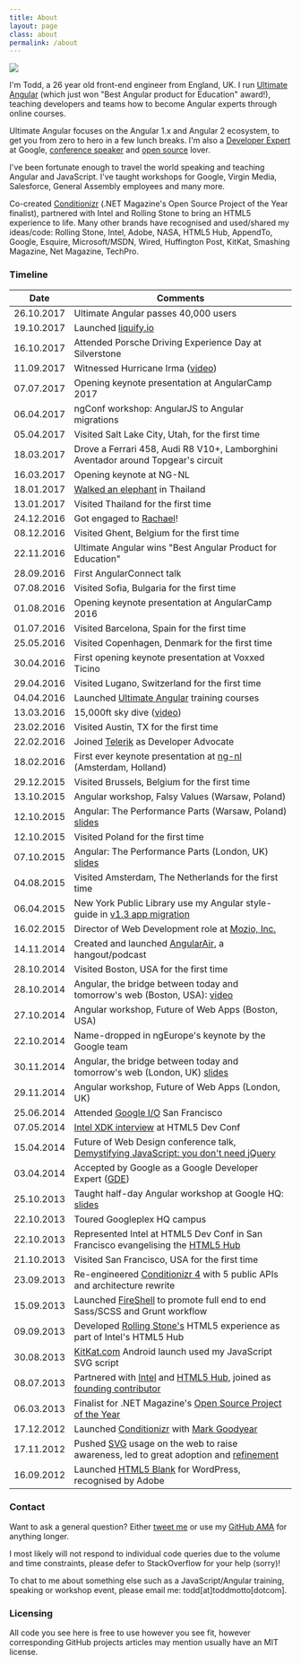 ```yaml
---
title: About
layout: page
class: about
permalink: /about
---
```


<div class="about__talk">
  <img src="img/about.jpg">
</div>

I'm Todd, a 26 year old front-end engineer from England, UK. I run [Ultimate Angular](//ultimateangular.com) (which just won "Best Angular product for Education" award!), teaching developers and teams how to become Angular experts through online courses.

Ultimate Angular focuses on the Angular 1.x and Angular 2 ecosystem, to get you from zero to hero in a few lunch breaks. I'm also a [Developer Expert](//developers.google.com/experts/people/todd-motto) at Google, [conference speaker](//speakerdeck.com/toddmotto) and [open source](//github.com/toddmotto) lover.

I've been fortunate enough to travel the world speaking and teaching Angular and JavaScript. I've taught workshops for Google, Virgin Media, Salesforce, General Assembly employees and many more.

Co-created [Conditionizr](http://conditionizr.com) (.NET Magazine's Open Source Project of the Year finalist), partnered with Intel and Rolling Stone to bring an HTML5 experience to life. Many other brands have recognised and used/shared my ideas/code: Rolling Stone, Intel, Adobe, NASA, HTML5 Hub, AppendTo, Google, Esquire, Microsoft/MSDN, Wired, Huffington Post, KitKat, Smashing Magazine, Net Magazine, TechPro.

### Timeline

| Date | Comments |
| ---- | ---- |
| 26.10.2017 | Ultimate Angular passes 40,000 users |
| 19.10.2017 | Launched [liquify.io](https://liquify.io) |
| 16.10.2017 | Attended Porsche Driving Experience Day at Silverstone |
| 11.09.2017 | Witnessed Hurricane Irma ([video](https://twitter.com/toddmotto/status/907284716625244163))|
| 07.07.2017 | Opening keynote presentation at AngularCamp 2017 |
| 06.04.2017 | ngConf workshop: AngularJS to Angular migrations |
| 05.04.2017 | Visited Salt Lake City, Utah, for the first time |
| 18.03.2017 | Drove a Ferrari 458, Audi R8 V10+, Lamborghini Aventador around Topgear's circuit |
| 16.03.2017 | Opening keynote at NG-NL |
| 18.01.2017 | [Walked an elephant](https://twitter.com/toddmotto/status/822336294395125760) in Thailand |
| 13.01.2017 | Visited Thailand for the first time |
| 24.12.2016 | Got engaged to [Rachael](https://twitter.com/RachaellPurser)! |
| 08.12.2016 | Visited Ghent, Belgium for the first time |
| 22.11.2016 | Ultimate Angular wins "Best Angular Product for Education" |
| 28.09.2016 | First AngularConnect talk |
| 07.08.2016 | Visited Sofia, Bulgaria for the first time |
| 01.08.2016 | Opening keynote presentation at AngularCamp 2016 |
| 01.07.2016 | Visited Barcelona, Spain for the first time |
| 25.05.2016 | Visited Copenhagen, Denmark for the first time |
| 30.04.2016 | First opening keynote presentation at Voxxed Ticino |
| 29.04.2016 | Visited Lugano, Switzerland for the first time |
| 04.04.2016 | Launched [Ultimate Angular](https://ultimateangular.com) training courses |
| 13.03.2016 | 15,000ft sky dive ([video](https://www.youtube.com/watch?v=iFYYkTlJDWg)) |
| 23.02.2016 | Visited Austin, TX for the first time |
| 22.02.2016 | Joined [Telerik](http://telerik.com) as Developer Advocate |
| 18.02.2016 | First ever keynote presentation at [ng-nl](http://ng-nl.org) (Amsterdam, Holland) |
| 29.12.2015 | Visited Brussels, Belgium for the first time |
| 13.10.2015 | Angular workshop, Falsy Values (Warsaw, Poland) |
| 12.10.2015 | Angular: The Performance Parts (Warsaw, Poland) [slides](https://speakerdeck.com/toddmotto/angularjs-the-performance-parts) |
| 12.10.2015 | Visited Poland for the first time |
| 07.10.2015 | Angular: The Performance Parts (London, UK) [slides](https://speakerdeck.com/toddmotto/angularjs-the-performance-parts) |
| 04.08.2015 | Visited Amsterdam, The Netherlands for the first time |
| 06.04.2015 | New York Public Library use my Angular style-guide in [v1.3 app migration](http://www.nypl.org/blog/2015/04/06/upgrading-angularjs-1-3) |
| 16.02.2015 | Director of Web Development role at [Mozio, Inc.](//mozio.com) |
| 14.11.2014 | Created and launched [AngularAir](http://angularair.com), a hangout/podcast |
| 28.10.2014 | Visited Boston, USA for the first time |
| 28.10.2014 | Angular, the bridge between today and tomorrow's web (Boston, USA): [video](https://www.youtube.com/watch?v=Po2JDV6Iebc) |
| 27.10.2014 | Angular workshop, Future of Web Apps (Boston, USA) |
| 22.10.2014 | Name-dropped in ngEurope's keynote by the Google team |
| 30.11.2014 | Angular, the bridge between today and tomorrow's web (London, UK) [slides](https://speakerdeck.com/toddmotto/angularjs-the-bridge-between-today-and-tomorrows-web) |
| 29.11.2014 | Angular workshop, Future of Web Apps (London, UK) |
| 25.06.2014 | Attended [Google I/O](https://www.google.com/events/io) San Francisco |
| 07.05.2014 | [Intel XDK interview](//www.youtube.com/watch?v=5L_gW1K7vqg) at HTML5 Dev Conf |
| 15.04.2014 | Future of Web Design conference talk, [Demystifying JavaScript: you don't need jQuery](/talks/fowd-2014) |
| 03.04.2014 | Accepted by Google as a Google Developer Expert ([GDE](//developers.google.com/experts)) |
| 25.10.2013 | Taught half-day Angular workshop at Google HQ: [slides](//speakerdeck.com/toddmotto/angularjs-in-one-day) |
| 22.10.2013 | Toured Googleplex HQ campus |
| 22.10.2013 | Represented Intel at HTML5 Dev Conf in San Francisco evangelising the [HTML5 Hub](http://html5hub.com) |
| 21.10.2013 | Visited San Francisco, USA for the first time |
| 23.09.2013 | Re-engineered [Conditionizr 4](http://conditionizr.com) with 5 public APIs and architecture rewrite |
| 15.09.2013 | Launched [FireShell](http://getfireshell.com) to promote full end to end Sass/SCSS and Grunt workflow |
| 09.09.2013 | Developed [Rolling Stone's](//rollingstone.com/feature/the-geeks-on-the-frontlines) HTML5 experience as part of Intel's HTML5 Hub |
| 30.08.2013 | [KitKat.com](http://kitkat.com) Android launch used my JavaScript SVG script |
| 08.07.2013 | Partnered with [Intel](http://intel.com) and [HTML5 Hub](//html5hub.com), joined as [founding contributor](http://html5hub.com/developers) |
| 06.03.2013 | Finalist for .NET Magazine's [Open Source Project of the Year](//www.creativebloq.com/design/net-awards-2013-open-source-project-year-4132975) |
| 17.12.2012 | Launched [Conditionizr](http://conditionizr.com) with [Mark Goodyear](//markgoodyear.com) |
| 17.11.2012 | Pushed [SVG](/mastering-svg-use-for-a-retina-web-fallbacks-with-png-script) usage on the web to raise awareness, led to great adoption and [refinement](/revisiting-svg-workflow-for-performance-and-progressive-development-with-transparent-data-uris) |
| 16.09.2012 | Launched [HTML5 Blank](http://html5blank.com) for WordPress, recognised by Adobe |

### Contact

Want to ask a general question? Either [tweet me](//twitter.com/toddmotto) or use my [GitHub AMA](//github.com/toddmotto/ama) for anything longer.

I most likely will not respond to individual code queries due to the volume and time constraints, please defer to StackOverflow for your help (sorry)!

To chat to me about something else such as a JavaScript/Angular training, speaking or workshop event, please email me: todd[at]toddmotto[dotcom].

### Licensing
All code you see here is free to use however you see fit, however corresponding GitHub projects articles may mention usually have an MIT license.
